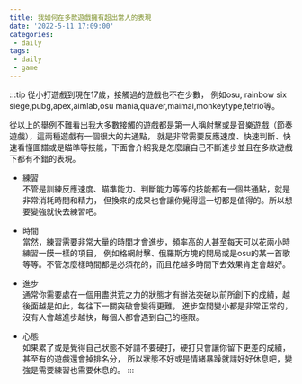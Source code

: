 ```yaml
---
title: 我如何在多款遊戲擁有超出常人的表現
date: '2022-5-11 17:09:00'
categories:
 - daily
tags:
 - daily
 - game
---
```


:::tip
從小打遊戲到現在17歲，接觸過的遊戲也不在少數，
例如osu, rainbow six siege,pubg,apex,aimlab,osu mania,quaver,maimai,monkeytype,tetrio等。

從以上的舉例不難看出我大多數接觸的遊戲都是第一人稱射擊或是音樂遊戲（節奏遊戲），這兩種遊戲有一個很大的共通點，
就是非常需要反應速度、快速判斷、快速看懂圖譜或是瞄準等技能，下面會介紹我是怎麼讓自己不斷進步並且在多款遊戲下都有不錯的表現。

- 練習  
不管是訓練反應速度、瞄準能力、判斷能力等等的技能都有一個共通點，就是非常消耗時間和精力，
但換來的成果也會讓你覺得這一切都是值得的。所以想要變強就快去練習吧。

- 時間  
當然，練習需要非常大量的時間才會進步，頻率高的人甚至每天可以花兩小時練習一饃一樣的項目，
例如格網射擊、俄羅斯方塊的開局或是osu的某一首歌等等。不管怎麼樣時間都是必須花的，而且花越多時間下去效果肯定會越好。

- 進步  
通常你需要處在一個用盡洪荒之力的狀態才有辦法突破以前所創下的成績，越後面越是如此，每往下一關突破會變得更難，
進步空間變小都是非常正常的，沒有人會越進步越快，每個人都會遇到自己的極限。

- 心態  
如果累了或是覺得自己狀態不好請不要硬打，硬打只會讓你留下更差的成績，甚至有的遊戲還會掉排名分，
所以狀態不好或是情緒暴躁就請好好休息吧，變強是需要練習也需要休息的。
:::